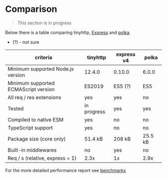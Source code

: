 # Comparison

> This section is in progress

Below there is a table comparing tinyhttp, [Express](https://expressjs.com) and [polka](https://github.com/lukeed/polka).

- (?) - not sure

| criteria                             | tinyhttp    | express v4 | polka   |
| ------------------------------------ | ----------- | ---------- | ------- |
| Minimum supported Node.js version    | 12.4.0      | 0.10.0     | 6.0.0   |
| Minimum supported ECMAScript version | ES2019      | ES5 (?)    | ES5     |
| All req / res extensions             | yes         | yes        | no      |
| Tested                               | in progress | yes        | yes     |
| Compiled to native ESM               | yes         | no         | no      |
| TypeScript support                   | yes         | no         | no      |
| Package size (core only)             | 51.4 kB     | 208 kB     | 25.5 kB |
| Built-in middlewares                 | no          | yes        | no      |
| Req / s (relative, express = 1)      | 2.3x        | 1x         | 2.9x    |

For the more detailed performance report see [benchmarks](benchmark/README.md)
